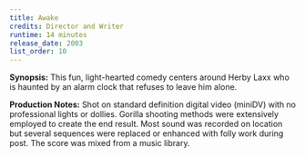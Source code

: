 ```yaml
---
title: Awake
credits: Director and Writer
runtime: 14 minutes
release_date: 2003
list_order: 10
---
```


**Synopsis:** This fun, light-hearted comedy centers around Herby Laxx who is
haunted by an alarm clock that refuses to leave him alone.

**Production Notes:** Shot on standard definition digital video (miniDV) with no
professional lights or dollies. Gorilla shooting methods were extensively
employed to create the end result. Most sound was recorded on location but
several sequences were replaced or enhanced with folly work during post. The
score was mixed from a music library.